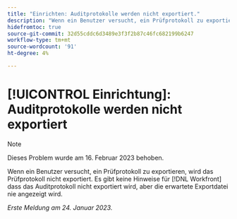 ```yaml
---
title: "Einrichten: Auditprotokolle werden nicht exportiert."
description: "Wenn ein Benutzer versucht, ein Prüfprotokoll zu exportieren, wird das Prüfprotokoll nicht exportiert. In Workfront gibt es keinen Hinweis darauf, dass das Auditprotokoll nicht exportiert wird, aber die erwartete Exportdatei wird nie angezeigt."
hidefromtoc: true
source-git-commit: 32d55cddc6d3489e3f3f2b87c46fc682199b6247
workflow-type: tm+mt
source-wordcount: '91'
ht-degree: 4%

---
```



# [!UICONTROL Einrichtung]: Auditprotokolle werden nicht exportiert

>[!NOTE]
>
>Dieses Problem wurde am 16. Februar 2023 behoben.

Wenn ein Benutzer versucht, ein Prüfprotokoll zu exportieren, wird das Prüfprotokoll nicht exportiert. Es gibt keine Hinweise für [!DNL Workfront] dass das Auditprotokoll nicht exportiert wird, aber die erwartete Exportdatei nie angezeigt wird.

_Erste Meldung am 24. Januar 2023._

